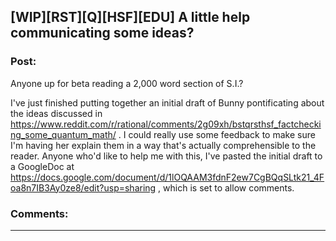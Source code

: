 ## [WIP][RST][Q][HSF][EDU] A little help communicating some ideas?

### Post:

Anyone up for beta reading a 2,000 word section of S.I.?

I've just finished putting together an initial draft of Bunny pontificating about the ideas discussed in https://www.reddit.com/r/rational/comments/2g09xh/bstqrsthsf_factchecking_some_quantum_math/ . I could really use some feedback to make sure I'm having her explain them in a way that's actually comprehensible to the reader. Anyone who'd like to help me with this, I've pasted the initial draft to a GoogleDoc at https://docs.google.com/document/d/1lOQAAM3fdnF2ew7CgBQqSLtk21_4Foa8n7IB3Ay0ze8/edit?usp=sharing , which is set to allow comments.

### Comments:

---

